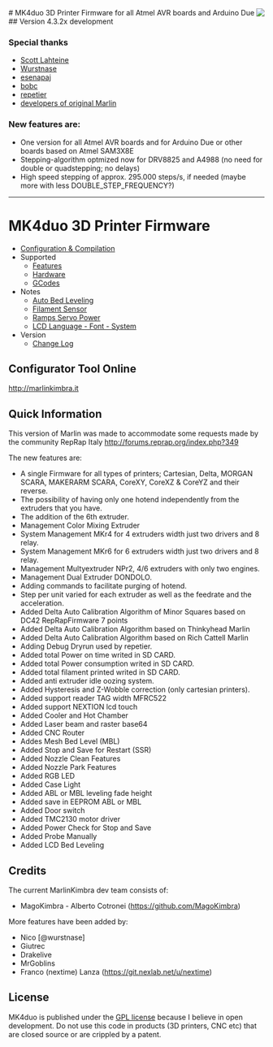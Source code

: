 <img align="right" src="Documentation/Logo/MarlinKimbra%20Logo%20GitHub.png"/>
# MK4duo 3D Printer Firmware for all Atmel AVR boards and Arduino Due
## Version 4.3.2x development

### Special thanks
 - [Scott Lahteine](https://github.com/thinkyhead)
 - [Wurstnase](https://github.com/Wurstnase)
 - [esenapaj](https://github.com/esenapaj)
 - [bobc](https://github.com/bobc)
 - [repetier](https://github.com/repetier)
 - [developers of original Marlin](https://github.com/MarlinFirmware)

### New features are:
* One version for all Atmel AVR boards and for Arduino Due or other boards based on Atmel SAM3X8E
* Stepping-algorithm optmized now for DRV8825 and A4988 (no need for double or quadstepping; no delays)
* High speed stepping of approx. 295.000 steps/s, if needed (maybe more with less DOUBLE_STEP_FREQUENCY?)

---
# MK4duo 3D Printer Firmware
  * [Configuration & Compilation](/Documentation/Compilation.md)
  * Supported
    * [Features](/Documentation/Features.md)
    * [Hardware](/Documentation/Hardware.md)
    * [GCodes](/Documentation/GCodes.md)
  * Notes
    * [Auto Bed Leveling](/Documentation/BedLeveling.md)
    * [Filament Sensor](/Documentation/FilamentSensor.md)
    * [Ramps Servo Power](/Documentation/RampsServoPower.md)
    * [LCD Language - Font - System](Documentation/LCDLanguageFont.md)
  * Version
    * [Change Log](/Documentation/changelog.md)


## Configurator Tool Online

http://marlinkimbra.it


## Quick Information

This version of Marlin was made to accommodate some requests made by the community RepRap Italy http://forums.reprap.org/index.php?349

The new features are:
* A single Firmware for all types of printers; Cartesian, Delta, MORGAN SCARA, MAKERARM SCARA, CoreXY, CoreXZ & CoreYZ and their reverse.
* The possibility of having only one hotend independently from the extruders that you have.
* The addition of the 6th extruder.
* Management Color Mixing Extruder
* System Management MKr4 for 4 extruders width just two drivers and 8 relay.
* System Management MKr6 for 6 extruders width just two drivers and 8 relay.
* Management Multyextruder NPr2, 4/6 extruders with only two engines.
* Management Dual Extruder DONDOLO.
* Adding commands to facilitate purging of hotend. 
* Step per unit varied for each extruder as well as the feedrate and the acceleration.
* Added Delta Auto Calibration Algorithm of Minor Squares based on DC42 RepRapFirmware 7 points
* Added Delta Auto Calibration Algorithm based on Thinkyhead Marlin
* Added Delta Auto Calibration Algorithm based on Rich Cattell Marlin
* Adding Debug Dryrun used by repetier.
* Added total Power on time writed in SD CARD.
* Added total Power consumption writed in SD CARD.
* Added total filament printed writed in SD CARD.
* Added anti extruder idle oozing system.
* Added Hysteresis and Z-Wobble correction (only cartesian printers).
* Added support reader TAG width MFRC522
* Added support NEXTION lcd touch
* Added Cooler and Hot Chamber
* Added Laser beam and raster base64
* Added CNC Router
* Addes Mesh Bed Level (MBL)
* Added Stop and Save for Restart (SSR)
* Added Nozzle Clean Features
* Added Nozzle Park Features
* Added RGB LED
* Added Case Light
* Added ABL or MBL leveling fade height
* Added save in EEPROM ABL or MBL
* Added Door switch
* Added TMC2130 motor driver
* Added Power Check for Stop and Save
* Added Probe Manually
* Added LCD Bed Leveling

## Credits

The current MarlinKimbra dev team consists of:
 - MagoKimbra - Alberto Cotronei (https://github.com/MagoKimbra)

More features have been added by:
  - Nico [@wurstnase]
  - Giutrec
  - Drakelive
  - MrGoblins
  - Franco (nextime) Lanza (https://git.nexlab.net/u/nextime)

## License

MK4duo is published under the [GPL license](/Documentation/COPYING.md) because I believe in open development.
Do not use this code in products (3D printers, CNC etc) that are closed source or are crippled by a patent.
